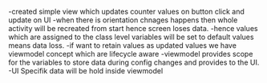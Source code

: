 -created simple view which updates counter values on button click and update on UI 
-when there is orientation chnages happens then whole activity will be recreated from start hence screen loses data.
-hence values which are assigned to the class level variables will be set to default values means data loss.
-if want to retain values as updated values we have viewmodel concept which are lifecycle aware 
-viewmodel provides scope for the variables to store data during config changes and provides to the UI.  
-UI Specifik data will be hold inside viewmodel
